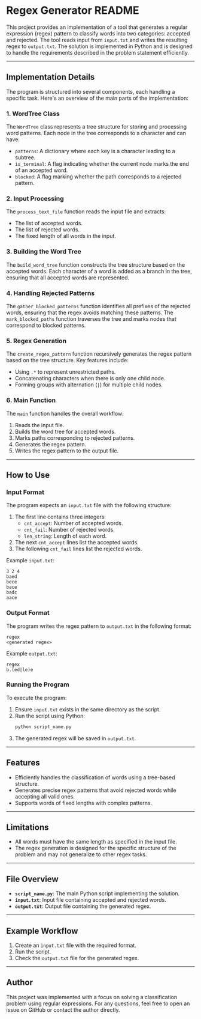 # Regex Generator README

This project provides an implementation of a tool that generates a regular expression (regex) pattern to classify words into two categories: accepted and rejected. The tool reads input from `input.txt` and writes the resulting regex to `output.txt`. The solution is implemented in Python and is designed to handle the requirements described in the problem statement efficiently.

---

## Implementation Details

The program is structured into several components, each handling a specific task. Here's an overview of the main parts of the implementation:

### 1. WordTree Class
The `WordTree` class represents a tree structure for storing and processing word patterns. Each node in the tree corresponds to a character and can have:
- `patterns`: A dictionary where each key is a character leading to a subtree.
- `is_terminal`: A flag indicating whether the current node marks the end of an accepted word.
- `blocked`: A flag marking whether the path corresponds to a rejected pattern.

### 2. Input Processing
The `process_text_file` function reads the input file and extracts:
- The list of accepted words.
- The list of rejected words.
- The fixed length of all words in the input.

### 3. Building the Word Tree
The `build_word_tree` function constructs the tree structure based on the accepted words. Each character of a word is added as a branch in the tree, ensuring that all accepted words are represented.

### 4. Handling Rejected Patterns
The `gather_blocked_patterns` function identifies all prefixes of the rejected words, ensuring that the regex avoids matching these patterns. The `mark_blocked_paths` function traverses the tree and marks nodes that correspond to blocked patterns.

### 5. Regex Generation
The `create_regex_pattern` function recursively generates the regex pattern based on the tree structure. Key features include:
- Using `.*` to represent unrestricted paths.
- Concatenating characters when there is only one child node.
- Forming groups with alternation (`|`) for multiple child nodes.

### 6. Main Function
The `main` function handles the overall workflow:
1. Reads the input file.
2. Builds the word tree for accepted words.
3. Marks paths corresponding to rejected patterns.
4. Generates the regex pattern.
5. Writes the regex pattern to the output file.

---

## How to Use

### Input Format
The program expects an `input.txt` file with the following structure:
1. The first line contains three integers:
   - `cnt_accept`: Number of accepted words.
   - `cnt_fail`: Number of rejected words.
   - `len_string`: Length of each word.
2. The next `cnt_accept` lines list the accepted words.
3. The following `cnt_fail` lines list the rejected words.

Example `input.txt`:
```
3 2 4
baed
bece
bace
badc
aace
```

### Output Format
The program writes the regex pattern to `output.txt` in the following format:
```
regex
<generated regex>
```

Example `output.txt`:
```
regex
b.(ed|le)e
```

### Running the Program
To execute the program:
1. Ensure `input.txt` exists in the same directory as the script.
2. Run the script using Python:
   ```bash
   python script_name.py
   ```
3. The generated regex will be saved in `output.txt`.

---

## Features
- Efficiently handles the classification of words using a tree-based structure.
- Generates precise regex patterns that avoid rejected words while accepting all valid ones.
- Supports words of fixed lengths with complex patterns.

---

## Limitations
- All words must have the same length as specified in the input file.
- The regex generation is designed for the specific structure of the problem and may not generalize to other regex tasks.

---

## File Overview
- **`script_name.py`**: The main Python script implementing the solution.
- **`input.txt`**: Input file containing accepted and rejected words.
- **`output.txt`**: Output file containing the generated regex.

---

## Example Workflow
1. Create an `input.txt` file with the required format.
2. Run the script.
3. Check the `output.txt` file for the generated regex.

---

## Author
This project was implemented with a focus on solving a classification problem using regular expressions. For any questions, feel free to open an issue on GitHub or contact the author directly.

